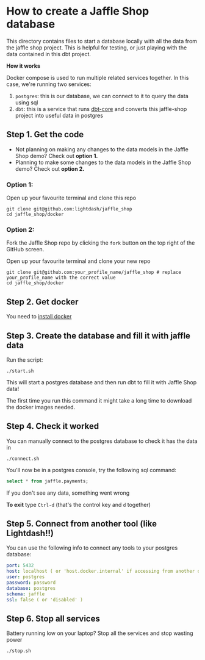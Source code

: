 # How to create a Jaffle Shop database

This directory contains files to start a database locally with all the data from the jaffle shop project.
This is helpful for testing, or just playing with the data contained in this dbt project.

**How it works**

Docker compose is used to run multiple related services together. In this case, we're running two services:

1. `postgres`: this is our database, we can connect to it to query the data using sql
2. `dbt`: this is a service that runs [dbt-core](https://github.com/dbt-labs/dbt-core) and converts this jaffle-shop project into useful data in postgres


## Step 1. Get the code

- Not planning on making any changes to the data models in the Jaffle Shop demo? Check out **option 1.**
- Planning to make some changes to the data models in the Jaffle Shop demo? Check out **option 2.**

### Option 1:
Open up your favourite terminal and clone this repo

```shell
git clone git@github.com:lightdash/jaffle_shop
cd jaffle_shop/docker
```

### Option 2:
Fork the Jaffle Shop repo by clicking the `fork` button on the top right of the GitHub screen. 

Open up your favourite terminal and clone your new repo

```shell
git clone git@github.com:your_profile_name/jaffle_shop # replace your_profile_name with the correct value
cd jaffle_shop/docker
```


## Step 2. Get docker

You need to [install docker](https://docs.docker.com/get-docker/)

## Step 3. Create the database and fill it with jaffle data

Run the script:

```shell
./start.sh
```

This will start a postgres database and then run dbt to fill it with Jaffle Shop data!

The first time you run this command it might take a long time to download the docker images needed.

## Step 4. Check it worked

You can manually connect to the postgres database to check it has the data in

```shell
./connect.sh
```

You'll now be in a postgres console, try the following sql command:

```sql
select * from jaffle.payments;
```

If you don't see any data, something went wrong

**To exit** type `Ctrl-d` (that's the control key and `d` together)

## Step 5. Connect from another tool (like Lightdash!!)

You can use the following info to connect any tools to your postgres database:

```yaml
port: 5432
host: localhost ( or 'host.docker.internal' if accessing from another docker container )
user: postgres
password: password
database: postgres
schema: jaffle
ssl: false ( or 'disabled' )
```

## Step 6. Stop all services

Battery running low on your laptop? Stop all the services and stop wasting power

```shell
./stop.sh
```

